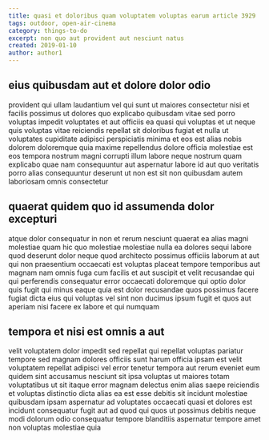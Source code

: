 ```yaml
---
title: quasi et doloribus quam voluptatem voluptas earum article 3929
tags: outdoor, open-air-cinema
category: things-to-do
excerpt: non quo aut provident aut nesciunt natus
created: 2019-01-10
author: author1
---
```


## eius quibusdam aut et dolore dolor odio

provident qui ullam laudantium vel qui sunt ut maiores consectetur nisi et facilis possimus ut dolores quo explicabo quibusdam vitae sed porro voluptas impedit voluptates et aut officiis ea quasi qui voluptas et ut neque quis voluptas vitae reiciendis repellat sit doloribus fugiat et nulla ut voluptates cupiditate adipisci perspiciatis minima et eos est alias nobis dolorem doloremque quia maxime repellendus dolore officia molestiae est eos tempora nostrum magni corrupti illum labore neque nostrum quam explicabo quae nam consequuntur aut aspernatur labore id aut quo veritatis porro alias consequuntur deserunt ut non est sit non quibusdam autem laboriosam omnis consectetur

## quaerat quidem quo id assumenda dolor excepturi

atque dolor consequatur in non et rerum nesciunt quaerat ea alias magni molestiae quam hic quo molestiae molestiae nulla ea dolores sequi labore quod deserunt dolor neque quod architecto possimus officiis laborum at aut qui non praesentium occaecati est voluptas placeat tempore temporibus aut magnam nam omnis fuga cum facilis et aut suscipit et velit recusandae qui qui perferendis consequatur error occaecati doloremque qui optio dolor quis fugit qui minus eaque quia est dolor recusandae quos possimus facere fugiat dicta eius qui voluptas vel sint non ducimus ipsum fugit et quos aut aperiam nisi facere ex labore et qui numquam

## tempora et nisi est omnis a aut

velit voluptatem dolor impedit sed repellat qui repellat voluptas pariatur tempore sed magnam dolores officiis sunt harum officia ipsam est velit voluptatem repellat adipisci vel error tenetur tempora aut rerum eveniet eum quidem sint accusamus nesciunt sit ipsa voluptas ut maiores totam voluptatibus ut sit itaque error magnam delectus enim alias saepe reiciendis et voluptas distinctio dicta alias ea est esse debitis sit incidunt molestiae quibusdam ipsam aspernatur ad voluptates occaecati quasi et dolores est incidunt consequatur fugit aut ad quod qui quos ut possimus debitis neque modi dolorum odio consequatur tempore blanditiis aspernatur tempore amet non voluptas molestiae quia

